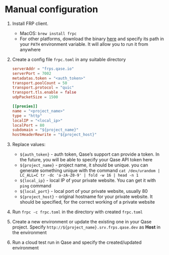 # Manual configuration

1. Install FRP client.
   - MacOS: `brew install frpc`
   - For other platforms, download the binary [here](https://github.com/fatedier/frp/releases) and specify its path in your `PATH` environment variable. It will allow you to run it from anywhere

2. Create a config file `frpc.toml` in any suitable directory

    ```toml
    serverAddr = "frps.qase.io"
    serverPort = 7002
    metadatas.token = "<auth_token>"
    transport.poolCount = 50
    transport.protocol = "quic"
    transport.tls.enable = false
    udpPacketSize = 1500
    
    [[proxies]]
    name = "<project_name>"
    type = "http"
    localIP = "<local_ip>"
    localPort = 80
    subdomain = "${project_name}"
    hostHeaderRewrite = "${project_host}"
    ```

3. Replace values:
   - `${auth_token}` - auth token, Qase’s support can provide a token. In the future, you will be able to specify your Qase API token here
   - `${project_name}` - project name, it should be unique.
     you can generate something unique with the command `cat /dev/urandom | LC_ALL=C tr -dc 'a-zA-Z0-9' | fold -w 16 | head -n 1`
   - `${local_ip}` - local IP of your private website. You can get it with `ping` command
   - `${local_port}` - local port of your private website, usually 80
   - `${project_host}` - original hostname for your private website. It should be specified, for the correct working of a private website

4. Run `frpc -c frpc.toml` in the directory with created `frpc.toml`

5. Create a new environment or update the existing one in your Qase project. Specify  `http://${project_name}.srv.frps.qase.dev`  as **Host** in the environment

6. Run a cloud test run in Qase and specify the created/updated environment
